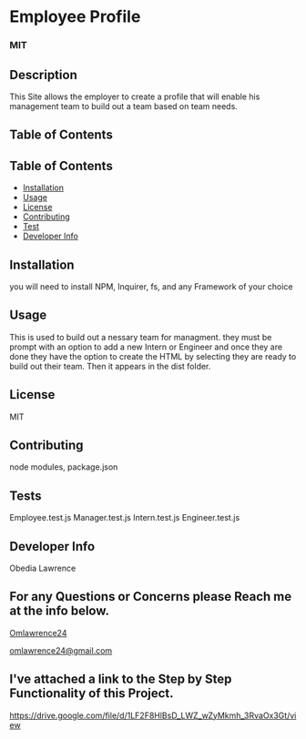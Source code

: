 
  # Employee Profile
  ### MIT
  ## Description
  This Site allows the  employer to create a profile that will enable his management team to build out a team based on team needs.
  ## Table of Contents
  ## Table of Contents
 * [Installation](#installation)
 * [Usage](#usage)
 * [License](#license)
 * [Contributing](#contributing)
 * [Test](#tests)
 * [Developer Info](#questions)
  ## Installation
  you will need to install NPM, Inquirer, fs, and any Framework of your choice
  ## Usage
  This is used to build out a nessary team for managment. they must be prompt with an option to add a new Intern or Engineer and once they are done they have the option to create the HTML by selecting they are ready to build out their team. Then it appears in the dist folder.
  ## License
  MIT
  ## Contributing
  node modules, package.json
  ## Tests
  Employee.test.js Manager.test.js Intern.test.js Engineer.test.js
  ## Developer Info
  Obedia Lawrence 
  ## For any Questions or Concerns please Reach me at the info below.
  
  [Omlawrence24](https://github.com/Omlawrence24) 

  omlawrence24@gmail.com
  ## I've attached a link to the Step by Step Functionality of this Project.
  https://drive.google.com/file/d/1LF2F8HlBsD_LWZ_wZyMkmh_3RvaOx3Gt/view
